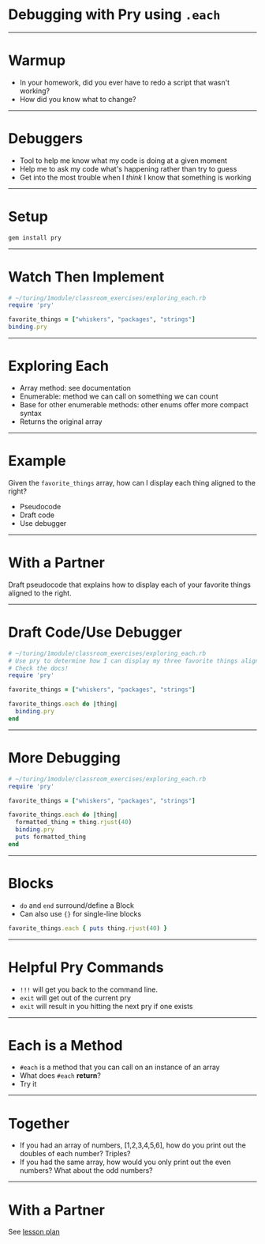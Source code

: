 # Debugging with Pry using `.each`

---

# Warmup

* In your homework, did you ever have to redo a script that wasn't working?
* How did you know what to change?

---

# Debuggers

* Tool to help me know what my code is doing at a given moment
* Help me to ask my code what's happening rather than try to guess
* Get into the most trouble when I *think* I know that something is working

---

# Setup

```bash
gem install pry
```

---

# Watch Then Implement

```ruby
# ~/turing/1module/classroom_exercises/exploring_each.rb
require 'pry'

favorite_things = ["whiskers", "packages", "strings"]
binding.pry
```

---

# Exploring Each

* Array method: see documentation
* Enumerable: method we can call on something we can count
* Base for other enumerable methods: other enums offer more compact syntax
* Returns the original array

---

# Example

Given the `favorite_things` array, how can I display each thing aligned to the right?

* Pseudocode
* Draft code
* Use debugger

---

# With a Partner

Draft pseudocode that explains how to display each of your favorite things aligned to the right.

---

# Draft Code/Use Debugger

```ruby
# ~/turing/1module/classroom_exercises/exploring_each.rb
# Use pry to determine how I can display my three favorite things aligned right
# Check the docs!
require 'pry'

favorite_things = ["whiskers", "packages", "strings"]

favorite_things.each do |thing|
  binding.pry
end
```

---

# More Debugging

```ruby
# ~/turing/1module/classroom_exercises/exploring_each.rb
require 'pry'

favorite_things = ["whiskers", "packages", "strings"]

favorite_things.each do |thing|
  formatted_thing = thing.rjust(40)
  binding.pry
  puts formatted_thing
end
```

---

# Blocks

* `do` and `end` surround/define a Block
* Can also use `{}` for single-line blocks

```ruby
favorite_things.each { puts thing.rjust(40) }
```

---

# Helpful Pry Commands

* `!!!` will get you back to the command line.
* `exit` will get out of the current pry
* `exit` will result in you hitting the next pry if one exists

---

# Each is a Method

* `#each` is a method that you can call on an instance of an array
* What does `#each` **return**?
* Try it

---

# Together

* If you had an array of numbers, [1,2,3,4,5,6], how do you print out the doubles of each number? Triples?
* If you had the same array, how would you only print out the even numbers? What about the odd numbers?

---

# With a Partner

See [lesson plan](http://backend.turing.io/module1/lessons/primer_on_each)
